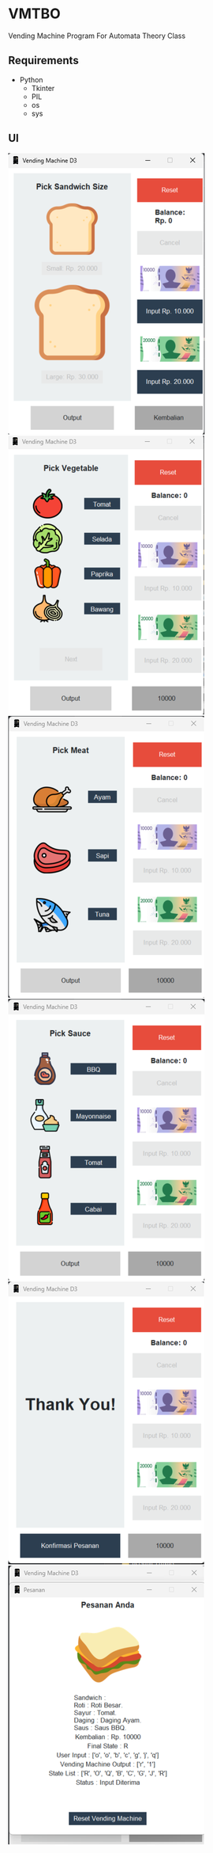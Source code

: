 # VMTBO
Vending Machine Program For Automata Theory Class
## Requirements
- Python
    - Tkinter
    - PIL
    - os
    - sys
## UI
![runprogram](readme_images/runprogram.png)
![runprogram2](readme_images/runprogram2.png)
![runprogram3](readme_images/runprogram3.png)
![runprogram4](readme_images/runprogram4.png)
![runprogram5](readme_images/runprogram5.png)
![runprogram6](readme_images/runprogram6.png)